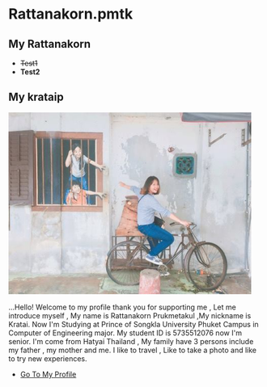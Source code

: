 # Rattanakorn.pmtk
## My Rattanakorn
* ~~Test1~~
* **Test2**

## My krataip
![alt text](https://github.com/krataip/Rattanakorn.pmtk/blob/master/profile.jpg "Logo Title Pro")

...Hello! Welcome to my profile thank you for supporting me , Let me introduce myself , 
My name is Rattanakorn  Prukmetakul ,My nickname is Kratai. Now I'm Studying at 
Prince of Songkla University Phuket Campus in Computer of Engineering major. 
My student ID is 5735512076 now I'm senior. I'm come from Hatyai Thailand , 
My family have 3 persons include my father , my mother and me. I like to travel , 
Like to take a photo and like to try new experiences.

* [Go To My Profile](https://krataip.github.io/Rattanakorn.pmtk/assign1)

